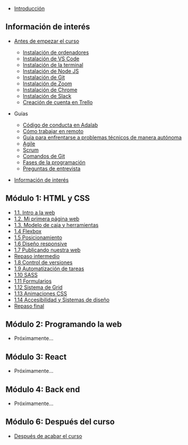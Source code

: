 - [Introducción](README.md)

## Información de interés

- [Antes de empezar el curso](guias/antes_de_empezar_el_curso.md)
  - [Instalación de ordenadores](instalacion/instalacion_de_ordenadores.md)
  - [Instalación de VS Code](instalacion/instalacion_de_vscode.md)
  - [Instalación de la terminal](instalacion/instalacion_de_la_terminal.md)
  - [Instalación de Node JS](instalacion/instalacion_de_node_js.md)
  - [Instalación de Git](instalacion/instalacion_de_git.md)
  - [Instalación de Zoom](instalacion/instalacion_de_zoom.md)
  - [Instalación de Chrome](instalacion/instalacion_de_chrome.md)
  - [Instalación de Slack](instalacion/instalacion_de_slack.md)
  - [Creación de cuenta en Trello](instalacion/creacion_de_cuenta_en_trello.md)

- Guías
  - [Código de conducta en Adalab](guias/codigo_de_conducta.md)
  - [Cómo trabajar en remoto](guias/como_trabajar_en_remoto.md)
  - [Guía para enfrentarse a problemas técnicos de manera autónoma](guias/busqueda_de_soluciones.md)
  - [Agile](guias/agile.md)
  - [Scrum](guias/scrum.md)
  - [Comandos de Git](guias/comandos_de_git.md)
  - [Fases de la programación](guias/fases_de_un_programa_js.md)
  - [Preguntas de entrevista](guias/preguntas_de_entrevista.md)
- [Información de interés](guias/informacion_de_interes.md)

## Módulo 1: HTML y CSS

- [1.1. Intro a la web](modulo_1/1_1_intro_a_la_web.md)
- [1.2. Mi primera página web](modulo_1/1_2_mi_primera_web.md)
- [1.3. Modelo de caja y herramientas](modulo_1/1_3_modelo_de_caja_y_herramientas.md)
- [1.4 Flexbox](modulo_1/1_4_posicionamiento_con_flexbox.md)
- [1.5 Posicionamiento](modulo_1/1_5_posicionamiento.md)
- [1.6 Diseño responsive](modulo_1/1_6_responsive_design.md)
- [1.7 Publicando nuestra web](modulo_1/1_7_publicando_nuestra_web.md)
- [Repaso intermedio](modulo_1/1_repaso_intermedio.md)
- [1.8 Control de versiones](modulo_1/1_8_control_de_versiones.md)
- [1.9 Automatización de tareas](modulo_1/1_9_automatizacion_de_tareas.md)
- [1.10 SASS](modulo_1/1_10_sass.md)
- [1.11 Formularios](modulo_1/1_11_formularios.md)
- [1.12 Sistema de Grid](modulo_1/1_12_sistema_de_grid.md)
- [1.13 Animaciones CSS](modulo_1/1_13_animaciones_CSS.md)
- [1.14 Accesibilidad y Sistemas de diseño](modulo_1/1_14_accesibilidad_sistemas_de_diseno.md)
- [Repaso final](modulo_1/1_repaso.md)

## Módulo 2: Programando la web

- Próximamente...

<!-- - [2.1 Intro a la programación](modulo_2/2_1_intro_a_la_programacion.md)
- [2.2 Intro a la programación 2](modulo_2/2_2_intro_a_la_programacion_2.md)
- [2.3 Condicionales](modulo_2/2_3_condicionales.md)
- [2.4 Funciones](modulo_2/2_4_funciones.md)
- [2.5 Eventos](modulo_2/2_5_eventos.md)
- [2.6 Objetos](modulo_2/2_6_objetos.md)
- [2.7 Arrays y bucles](modulo_2/2_7_arrays_y_bucles.md)
- [Repaso intermedio](modulo_2/2_repaso_intermedio.md)
- [2.8 Trabajo colaborativo en Git](modulo_2/2_8_trabajo_colaborativo_en_git.md)
- [2.9 Arrays y bucles 2](modulo_2/2_9_array_y_bucles_2.md)
- [2.10 Peticiones al servidor](modulo_2/2_10_peticiones_al_servidor.md)
- [2.11 Peticiones al servidor 2](modulo_2/2_11_peticiones_al_servidor_2.md)
- [2.12 DOM avanzado](modulo_2/2_12_dom_avanzado.md)
- [2.13 Métodos funcionales de array](modulo_2/2_13_metodos_funcionales_array.md)
- [2.14 Asincronía y temporizadores](modulo_2/2_14_asincronia.md)
- [Repaso final](modulo_2/2_repaso.md)
- [Sintaxis de JavaScript](modulo_2/2_sintaxis_de_js.md)
- [Ejercicio: tienda de camisetas](modulo_2/2_ejercicio_global_tienda_de_camisetas.md) -->

## Módulo 3: React

- Próximamente...

<!-- - [3.1 Clases de ES6](modulo_3/3_1_clases_es6.md)
- [3.2 Intro a React](modulo_3/3_2_intro_react.md)
- [3.3 Intro a React II](modulo_3/3_3_intro_react_2.md)
- [3.4 Componentes en React](modulo_3/3_4_componentes_react.md)
- [3.5 Eventos en React](modulo_3/3_5_eventos_react.md)
- [3.6 Estado en React](modulo_3/3_6_estado_react.md)
- [3.7 React Hooks](modulo_3/3_7_react_hooks.md)
- [Repaso intermedio](modulo_3/3_repaso_intermedio.md)
- [3.8 Formularios en React](modulo_3/3_8_formularios_en_react.md)
- [3.9 Buenas prácticas](modulo_3/3_9_buenas_practicas.md)
- [3.10 Arquitectura de aplicaciones React](modulo_3/3_10_arquitectura_estado.md)
- [3.11 React router](modulo_3/3_11_react_router.md)
- [3.12 Ciclo de vida de componentes](modulo_3/3_12_ciclo_vida_componentes_react.md)
- [3.13 Testing con JavaScript](modulo_3/3_13_testing_js.md)
- [3.14 Refactoring](modulo_3/3_14_refactoring.md)
- [Repaso final](modulo_3/3_repaso.md)
- [Ejercicio: GMail](modulo_3/3_ejercicio_global_gmail.md) -->

## Módulo 4: Back end

- Próximamente...

<!-- ## Proyectos

- [Proyecto 1. Web grupal](proyectos/p1_proyecto.md)
  - [Anexo. Diseña tu web desde cero](proyectos/p1_anexo.md)
- [Proyecto 2. Awesome profile-cards](proyectos/p2_proyecto.md)
  - [Anexo. Documentación del API de Awesome Profile Cards](proyectos/p2_anexo.md)
- [Proyecto 3. Un caso de código heredado](proyectos/p3_proyecto.md) -->

## Módulo 6: Después del curso

- [Después de acabar el curso](guias/despues_de_acabar_el_curso.md)